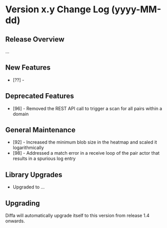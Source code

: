# Version x.y Change Log (yyyy-MM-dd)

## Release Overview

...

## New Features

* [??] -

## Deprecated Features

* [96] - Removed the REST API call to trigger a scan for all pairs within a domain

## General Maintenance

* [92] - Increased the minimum blob size in the heatmap and scaled it logarithmically
* [98] - Addressed a match error in a receive loop of the pair actor that results in a spurious log entry

## Library Upgrades

* Upgraded to ...

## Upgrading

Diffa will automatically upgrade itself to this version from release 1.4 onwards.